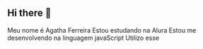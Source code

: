## Hi there 👋
Meu nome é Agatha Ferreira
Estou estudando na Alura
Estou me desenvolvendo na linguagem javaScript
Utilizo esse 
